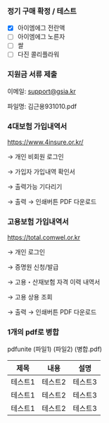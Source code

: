 ### __정기 구매 확정 / 테스트__

- [x] 아이엠에그 전란액
- [ ] 아이엠에그 노른자
- [ ] 쌀
- [ ] 다진 콜리플라워

### __지원금 서류 제출__

이메일: support@gsia.kr

파일명: 김근용931010.pdf

### __4대보험 가입내역서__

https://www.4insure.or.kr/

→ 개인 비회원 로그인

→ 가입자 가입내역 확인서

→ 출력가능 기다리기

→ 출력 → 인쇄버튼 PDF 다운로드

### **고용보험 가입내역서**

https://total.comwel.or.kr

→ 개인 로그인

→ 증명원 신청/발급

→ 고용・산재보험 자격 이력 내역서

→ 고용 상용 조회

→ 출력 → 인쇄버튼 PDF 다운로드

### **1개의 pdf로 병합**

pdfunite (파일1) (파일2) (병합.pdf)

| 제목   | 내용   | 설명   |
| ---- | ---- | ---- |
| 테스트1 | 테스트2 | 테스트3 |
| 테스트1 | 테스트2 | 테스트3 |
| 테스트1 | 테스트2 | 테스트3 |